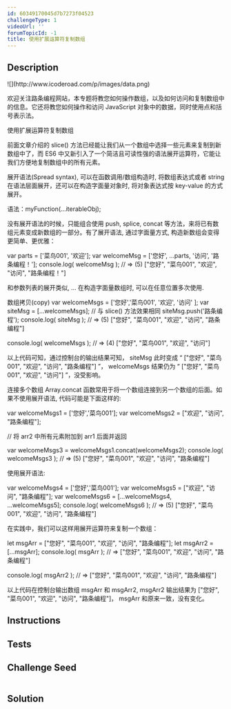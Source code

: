 ```yaml
---
id: 60349170045d7b7273f04523
challengeType: 1
videoUrl: ''
forumTopicId: -1
title: 使用扩展运算符复制数组
---
```


## Description
<section id='description'>
![](http://www.icoderoad.com/p/images/data.png)

欢迎关注路条编程网站，本专题将教您如何操作数组，以及如何访问和复制数组中的信息。它还将教您如何操作和访问 JavaScript 对象中的数据，同时使用点和括号表示法。

使用扩展运算符复制数组

前面文章介绍的 slice() 方法已经能让我们从一个数组中选择一些元素来复制到新数组中了，而 ES6 中又新引入了一个简洁且可读性强的语法展开运算符，它能让我们方便地复制数组中的所有元素。

展开语法(Spread syntax), 可以在函数调用/数组构造时, 将数组表达式或者 string 在语法层面展开，还可以在构造字面量对象时, 将对象表达式按 key-value 的方式展开。

语法：myFunction(...iterableObj);

没有展开语法的时候，只能组合使用 push, splice, concat 等方法，来将已有数组元素变成新数组的一部分。有了展开语法,  通过字面量方式, 构造新数组会变得更简单、更优雅：

var parts = ['菜鸟001', '欢迎'];
var welcomeMsg = ['您好', ...parts, '访问', '路条编程！']; 
console.log( welcomeMsg );
// => (5) ["您好", "菜鸟001", "欢迎", "访问", "路条编程！"]

和参数列表的展开类似,  ... 在构造字面量数组时, 可以在任意位置多次使用.

数组拷贝(copy)
var welcomeMsgs = ['您好','菜鸟001', '欢迎', '访问' ];
var siteMsg = [...welcomeMsgs]; // 与 slice() 方法效果相同
siteMsg.push('路条编程');
console.log( siteMsg );
// => (5) ["您好", "菜鸟001", "欢迎", "访问", "路条编程"]

console.log( welcomeMsgs );
// => (4) ["您好", "菜鸟001", "欢迎", "访问"]

以上代码可知，通过控制台的输出结果可知， siteMsg 此时变成 “ ["您好", "菜鸟001", "欢迎", "访问", "路条编程"] ”， welcomeMsgs 结果仍为 “ ["您好", "菜鸟001", "欢迎", "访问"] ”，没受影响。

连接多个数组
Array.concat 函数常用于将一个数组连接到另一个数组的后面。如果不使用展开语法, 代码可能是下面这样的:

var welcomeMsgs1 = ['您好','菜鸟001'];
var welcomeMsgs2 = ["欢迎", "访问", "路条编程"];

// 将 arr2 中所有元素附加到 arr1 后面并返回

var welcomeMsgs3 = welcomeMsgs1.concat(welcomeMsgs2);
console.log( welcomeMsgs3 );
// => (5) ["您好", "菜鸟001", "欢迎", "访问", "路条编程"]

使用展开语法:

var welcomeMsgs4 = ['您好','菜鸟001'];
var welcomeMsgs5 = ["欢迎", "访问", "路条编程"];
var welcomeMsgs6 = [...welcomeMsgs4, ...welcomeMsgs5];
console.log( welcomeMsgs6 );
// => (5) ["您好", "菜鸟001", "欢迎", "访问", "路条编程"]


在实践中，我们可以这样用展开运算符来复制一个数组：

let msgArr = ["您好", "菜鸟001", "欢迎", "访问", "路条编程"];
let msgArr2 = [...msgArr];
console.log( msgArr );
// => ["您好", "菜鸟001", "欢迎", "访问", "路条编程"]

console.log( msgArr2 );
// => ["您好", "菜鸟001", "欢迎", "访问", "路条编程"]

以上代码在控制台输出数组 msgArr 和 msgArr2,   msgArr2 输出结果为 ["您好", "菜鸟001", "欢迎", "访问", "路条编程"]， msgArr 和原来一致，没有变化。


</section>

## Instructions
<section id='instructions'>

</section>

## Tests
<section id='tests'>

</section>

## Challenge Seed
<section id='challengeSeed'>

<div id='js-seed'>

```js

```

</div>



</section>

## Solution
<section id='solution'>


</section>
